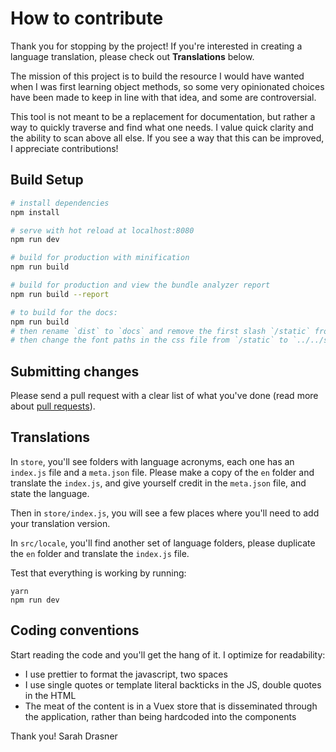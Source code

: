 # How to contribute

Thank you for stopping by the project! If you're interested in creating a language translation, please check out **Translations** below.

The mission of this project is to build the resource I would have wanted when I was first learning object methods, so some very opinionated choices have been made to keep in line with that idea, and some are controversial.

This tool is not meant to be a replacement for documentation, but rather a way to quickly traverse and find what one needs. I value quick clarity and the ability to scan above all else. If you see a way that this can be improved, I appreciate contributions!

## Build Setup

```bash
# install dependencies
npm install

# serve with hot reload at localhost:8080
npm run dev

# build for production with minification
npm run build

# build for production and view the bundle analyzer report
npm run build --report

# to build for the docs:
npm run build
# then rename `dist` to `docs` and remove the first slash `/static` from `static` in `index.html`
# then change the font paths in the css file from `/static` to `../../static`
```

## Submitting changes

Please send a pull request with a clear list of what you've done (read more about [pull requests](http://help.github.com/pull-requests/)).

## Translations

In `store`, you'll see folders with language acronyms, each one has an `index.js` file and a `meta.json` file. Please make a copy of the `en` folder and translate the `index.js`, and give yourself credit in the `meta.json` file, and state the language.

Then in `store/index.js`, you will see a few places where you'll need to add your translation version.

In `src/locale`, you'll find another set of language folders, please duplicate the `en` folder and translate the `index.js` file.

Test that everything is working by running:

```
yarn
npm run dev
```

## Coding conventions

Start reading the code and you'll get the hang of it. I optimize for readability:

* I use prettier to format the javascript, two spaces
* I use single quotes or template literal backticks in the JS, double quotes in the HTML
* The meat of the content is in a Vuex store that is disseminated through the application, rather than being hardcoded into the components

Thank you!
Sarah Drasner
